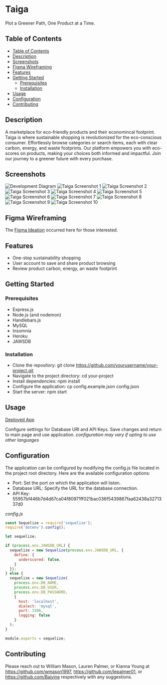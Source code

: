 # Taiga

Plot a Greener Path, One Product at a Time.

## Table of Contents

- [Table of Contents](#table-of-contents)
- [Description](#description)
- [Screenshots](#screenshots)
- [Figma Wireframing](#figma-wireframing)
- [Features](#features)
- [Getting Started](#getting-started)
  - [Prerequisites](#prerequisites)
  - [Installation](#installation)
- [Usage](#usage)
- [Configuration](#configuration)
- [Contributing](#contributing)

## Description

A marketplace for eco-friendly products and their economincal footprint. Taiga is where sustainable shopping is revolutionized for the eco-conscious consumer. Effortlessly browse categories or search items, each with clear carbon, energy, and waste footprints. Our platform empowers you with eco-scores on products, making your choices both informed and impactful. Join our journey to a greener future with every purchase.


## Screenshots
![Development Diagram](/public/images/Taiga%20User%20Control%20Flow%20Diagram.png)
![Taiga Screenshot 1](/public/images/Taiga-Screenshot-1.png)
![Taiga Screenshot 2](/public/images/Taiga-Screenshot-2.png)
![Taiga Screenshot 3](/public/images/Taiga-Screenshot-3.png)
![Taiga Screenshot 4](/public/images/Taiga-Screenshot-4.png)
![Taiga Screenshot 5](/public/images/Taiga-Screenshot-5.png)
![Taiga Screenshot 6](/public/images/Taiga-Screenshot-6.png)
![Taiga Screenshot 7](/public/images/Taiga-Screenshot-7.png)
![Taiga Screenshot 8](/public/images/Taiga-Screenshot-8.png)
![Taiga Screenshot 9](/public/images/Taiga-Screenshot-9.png)
![Taiga Screenshot 10](/public/images/Taiga-Screenshot-10.png)

## Figma Wireframing
The [Figma Ideation](https://www.figma.com/file/XdPShwohSlsWUqvNwLLtak/Taiga?type=design&node-id=0-1&mode=design) occurred here for those interested.


## Features

- One-stop sustainability shopping
- User account to save and share product browsing
- Review product carbon, energy, an waste footprint

## Getting Started

### Prerequisites
 - Express.js
 - Node.js (and nodemon)
 - Handlebars.js
 - MySQL
 - Insomnia
 - Heroku
 - JAWSDB
 
 ### Installation

 - Clone the repository: git clone https://github.com/yourusername/your-project.git
 - Navigate to the project directory: cd your-project
 - Install dependencies: npm install
 - Configure the application: cp config.example.json config.json
 - Start the server: npm start

 ## Usage
 
[Deployed App](https://immense-tor-19935-d43f1bf06a0b.herokuapp.com/)

 Configure settings for Database URl and API Keys.
 Save changes and return to main page and use application. 
 *configuration may vary if opting to use other languages*

## Configuration

The application can be configured by modifying the config.js file located in the project root directory. Here are the available configuration options:

- Port: Set the port on which the application will listen.
- Database URL: Specify the URL for the database connection.
- API Key: 55957bf446b7d4d67ca04f80971ff021bac036f5439867faa62438a3271337d0

*config.js*
```js
const Sequelize = require('sequelize');
require('dotenv').config();

let sequelize;

if (process.env.JAWSDB_URL) {
  sequelize = new Sequelize(process.env.JAWSDB_URL, {
    define: {
      underscored: false,
    }
  });
} else {
  sequelize = new Sequelize(
    process.env.DB_NAME,
    process.env.DB_USER,
    process.env.DB_PASSWORD,
    {
      host: 'localhost',
      dialect: 'mysql',
      port: 3306,
      logging: false
    }
  );
}

module.exports = sequelize;
```

## Contributing
Please reach out to William Mason, Lauren Palmer, or Kianna Young at https://github.com/wmason1997, https://github.com/lepalmer01, or https://github.com/Baiyine respectively with any suggestions.

